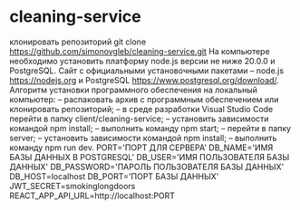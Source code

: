 # cleaning-service
клонировать репозиторий git clone https://github.com/simonovgleb/cleaning-service.git
На компьютере необходимо установить платформу node.js версии не ниже 20.0.0 и PostgreSQL. Сайт с официальными установочными пакетами –  node.js https://nodejs.org и PostgreSQL https://www.postgresql.org/download/. 
Алгоритм установки программного обеспечения на локальный компьютер:
–  распаковать архив с программным обеспечением или клонировать репозиторий;
–  в среде разработки Visual Studio Code перейти в папку client/cleaning-service;
–  установить зависимости командой npm install;
–  выполнить команду npm start;
–  перейти в папку server;
–  установить зависимости командой npm install;
–  выполнить команду npm run dev.
PORT='ПОРТ ДЛЯ СЕРВЕРА'
DB_NAME='ИМЯ БАЗЫ ДАННЫХ В POSTGRESQL'
DB_USER='ИМЯ ПОЛЬЗОВАТЕЛЯ БАЗЫ ДАННЫХ'
DB_PASSWORD='ПАРОЛЬ ПОЛЬЗОВАТЕЛЯ БАЗЫ ДАННЫХ'
DB_HOST=localhost
DB_PORT='ПОРТ БАЗЫ ДАННЫХ'
JWT_SECRET=smokinglongdoors
REACT_APP_API_URL=http://localhost:PORT
